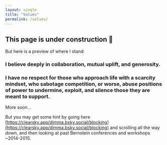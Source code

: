 ```yaml
---
layout: single
title: "Values"
permalink: /values/
---
```





## **This page is under construction** 🚧

But here is a preview of where I stand:


### I believe deeply in collaboration, mutual uplift, and generosity.

### I have  no respect  for those who approach life with a scarcity mindset, who sabotage competition, or worse, abuse positions of power to undermine, exploit, and silence those they are meant to support.

More soon...

But you may get some hint by going here [https://clearsky.app/dimma.bsky.social/blocking](https://clearsky.app/dimma.bsky.social/blocking) and scrolling all the way down, and then looking at past Bernstein conferences and workshops ~2014-2015.


